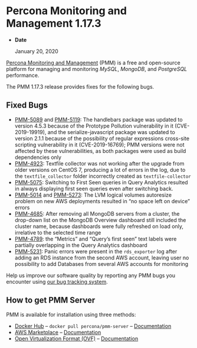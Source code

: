 # Percona Monitoring and Management 1.17.3

* **Date**

    January 20, 2020

[Percona Monitoring and Management](https://www.percona.com/doc/percona-monitoring-and-management/index.html) (PMM) is a free and open-source platform for managing and monitoring *MySQL*, *MongoDB*, and *PostgreSQL* performance.

The PMM 1.17.3 release provides fixes for the following bugs.

## Fixed Bugs

* [PMM-5089](https://jira.percona.com/browse/PMM-5089) and [PMM-5119](https://jira.percona.com/browse/PMM-5119): The handlebars package was updated to version 4.5.3 because of the Prototype Pollution vulnerability in it (CVE-2019-19919), and the serialize-javascript package was updated to version 2.1.1 because of the possibility of regular expressions cross-site scripting vulnerability in it (CVE-2019-16769); PMM versions were not affected by these vulnerabilities, as both packages were used as build dependencies only
* [PMM-4923](https://jira.percona.com/browse/PMM-4923): Textfile collector was not working after the upgrade from older versions on CentOS 7, producing a lot of errors in the log, due to the `textfile_collector` folder incorrectly created as `textfile-collector`
* [PMM-5075](https://jira.percona.com/browse/PMM-5075): Switching to First Seen queries in Query Analytics resulted in always displaying first seen queries even after switching back.
* [PMM-5014](https://jira.percona.com/browse/PMM-5014) and [PMM-5273](https://jira.percona.com/browse/PMM-5273): The LVM logical volumes autoresize problem on new AWS deployments resulted in “no space left on device” errors
* [PMM-4685](https://jira.percona.com/browse/PMM-4685): After removing all MongoDB servers from a cluster, the drop-down list on the MongoDB Overview dashboard still included the cluster name, because dashboards were fully refreshed on load only, irrelative to the selected time range
* [PMM-4789](https://jira.percona.com/browse/PMM-4789): the “Metrics” and “Query’s first seen” text labels were partially overlapping in the Query Analytics dashboard
* [PMM-5231](https://jira.percona.com/browse/PMM-5231): Panic errors were present in the `rds_exporter` log after adding an RDS instance from the second AWS account, leaving user no possibility to add Databases from several AWS accounts for monitoring

Help us improve our software quality by reporting any PMM bugs you encounter using [our bug tracking system](https://jira.percona.com/secure/Dashboard.jspa).

## How to get PMM Server

PMM is available for installation using three methods:

* [Docker Hub](https://hub.docker.com/r/percona/pmm-server/) – `docker pull percona/pmm-server` – [Documentation](https://www.percona.com/doc/percona-monitoring-and-management/deploy/server/docker.html)
* [AWS Marketplace](https://aws.amazon.com/marketplace/pp/B077J7FYGX) – [Documentation](https://www.percona.com/doc/percona-monitoring-and-management/deploy/server/ami.html)
* [Open Virtualization Format (OVF)](https://www.percona.com/downloads/pmm/) – [Documentation](https://www.percona.com/doc/percona-monitoring-and-management/deploy/server/virtual-appliance.html)
